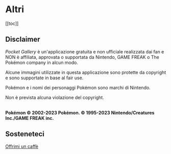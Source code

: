 # Altri
[[toc]]
## Disclaimer

_Pocket Gallery_ è un'applicazione gratuita e non ufficiale realizzata dai fan e NON è affiliata, approvata o supportata da Nintendo, GAME FREAK o The Pokémon company in alcun modo.

Alcune immagini utilizzate in questa applicazione sono protette da copyright e sono supportate in base al fair use.

Pokémon e i nomi dei personaggi Pokémon sono marchi di Nintendo. 

Non è prevista alcuna violazione del copyright. 

\
**Pokémon © 2002-2023 Pokémon. © 1995-2023 Nintendo/Creatures Inc./GAME FREAK inc.**


## Sosteneteci
[Offrimi un caffè](https://www.buymeacoffee.com/PocketGallery)